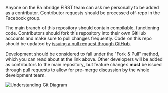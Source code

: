Anyone on the Bainbridge FIRST team can ask me personally to be added as a contributor. Contributor requests should be processed off-repo in the Facebook group.

The main branch of this repository should contain compilable, functioning code. Contributors should fork this repository into their own GitHub accounts and make sure to pull changes frequently. Code on this repo should be updated by [issuing a pull request through GitHub](https://help.github.com/articles/using-pull-requests).

Development should be considered to fall under the "Fork & Pull" method, which you can read about at the link above. Other developers will be added as contributors to the main repository, but feature changes **must** be issued through pull requests to allow for pre-merge discussion by the whole development team.


![Understanding Git Diagram](http://assets.osteele.com/images/2008/git-transport.png)